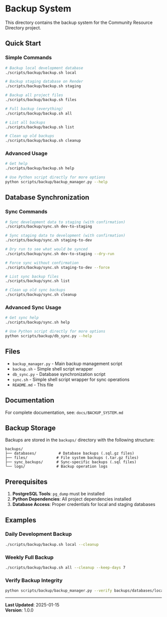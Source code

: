 # Backup System

This directory contains the backup system for the Community Resource Directory project.

## Quick Start

### **Simple Commands**
```bash
# Backup local development database
./scripts/backup/backup.sh local

# Backup staging database on Render
./scripts/backup/backup.sh staging

# Backup all project files
./scripts/backup/backup.sh files

# Full backup (everything)
./scripts/backup/backup.sh all

# List all backups
./scripts/backup/backup.sh list

# Clean up old backups
./scripts/backup/backup.sh cleanup
```

### **Advanced Usage**
```bash
# Get help
./scripts/backup/backup.sh help

# Use Python script directly for more options
python scripts/backup/backup_manager.py --help
```

## Database Synchronization

### **Sync Commands**
```bash
# Sync development data to staging (with confirmation)
./scripts/backup/sync.sh dev-to-staging

# Sync staging data to development (with confirmation)
./scripts/backup/sync.sh staging-to-dev

# Dry run to see what would be synced
./scripts/backup/sync.sh dev-to-staging --dry-run

# Force sync without confirmation
./scripts/backup/sync.sh staging-to-dev --force

# List sync backup files
./scripts/backup/sync.sh list

# Clean up old sync backups
./scripts/backup/sync.sh cleanup
```

### **Advanced Sync Usage**
```bash
# Get sync help
./scripts/backup/sync.sh help

# Use Python script directly for more options
python scripts/backup/db_sync.py --help
```

## Files

- `backup_manager.py` - Main backup management script
- `backup.sh` - Simple shell script wrapper
- `db_sync.py` - Database synchronization script
- `sync.sh` - Simple shell script wrapper for sync operations
- `README.md` - This file

## Documentation

For complete documentation, see: `docs/BACKUP_SYSTEM.md`

## Backup Storage

Backups are stored in the `backups/` directory with the following structure:

```
backups/
├── databases/          # Database backups (.sql.gz files)
├── files/             # File system backups (.tar.gz files)
├── sync_backups/      # Sync-specific backups (.sql files)
└── logs/              # Backup operation logs
```

## Prerequisites

1. **PostgreSQL Tools**: `pg_dump` must be installed
2. **Python Dependencies**: All project dependencies installed
3. **Database Access**: Proper credentials for local and staging databases

## Examples

### **Daily Development Backup**
```bash
./scripts/backup/backup.sh local --cleanup
```

### **Weekly Full Backup**
```bash
./scripts/backup/backup.sh all --cleanup --keep-days 7
```

### **Verify Backup Integrity**
```bash
python scripts/backup/backup_manager.py --verify backups/databases/local_db_backup_20250115_120000.sql.gz
```

---

**Last Updated**: 2025-01-15  
**Version**: 1.0.0
